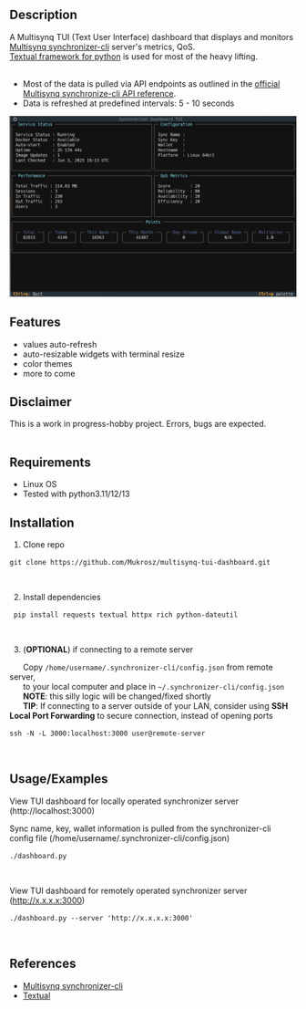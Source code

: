 
## Description
A Multisynq TUI (Text User Interface) dashboard that displays and monitors [Multisynq synchronizer-cli](https://github.com/multisynq/synchronizer-cli) server's metrics, QoS.<br/>
[Textual framework for python](https://textual.textualize.io/) is used for most of the heavy lifting.<br/><br/>
- Most of the data is pulled via API endpoints as outlined in the [official Multisynq synchronize-cli API reference](https://github.com/multisynq/synchronizer-cli?tab=readme-ov-file#dashboard-api-port-3000).<br/>
- Data is refreshed at predefined intervals: 5 - 10 seconds<br/>

![Sample](assets/images/multisync_example1.png)

## Features
- values auto-refresh 
- auto-resizable widgets with terminal resize 
- color themes
- more to come


## Disclaimer
This is a work in progress-hobby project. Errors, bugs are expected.<br/><br/>

## Requirements
- Linux OS
- Tested with python3.11/12/13

  
## Installation

1) Clone repo
```
git clone https://github.com/Mukrosz/multisynq-tui-dashboard.git
```
<br/>

2) Install dependencies
```
 pip install requests textual httpx rich python-dateutil
```
<br/>

3) (**OPTIONAL**) if connecting to a remote server<br/>

&nbsp;&nbsp;&nbsp;&nbsp;&nbsp;&nbsp;Copy `/home/username/.synchronizer-cli/config.json` from remote server,<br/>
&nbsp;&nbsp;&nbsp;&nbsp;&nbsp;&nbsp;to your local computer and place in `~/.synchronizer-cli/config.json`
<br/>
&nbsp;&nbsp;&nbsp;&nbsp;&nbsp;&nbsp;**NOTE**: this silly logic will be changed/fixed shortly<br/>
&nbsp;&nbsp;&nbsp;&nbsp;&nbsp;&nbsp;**TIP**: If connecting to a server outside of your LAN, consider using **SSH Local Port Forwarding** to secure connection, instead of opening ports
```
ssh -N -L 3000:localhost:3000 user@remote-server
```
<br/>

## Usage/Examples

View TUI dashboard for locally operated synchronizer server (http://localhost:3000)

Sync name, key, wallet information is pulled from the synchronizer-cli config file (/home/username/.synchronizer-cli/config.json)<br/>
```
./dashboard.py
```
<br/>

View TUI dashboard for remotely operated synchronizer server (http://x.x.x.x:3000)
```
./dashboard.py --server 'http://x.x.x.x:3000'
```

<br/>

## References
- [Multisynq synchronizer-cli](https://github.com/multisynq/synchronizer-cli)
- [Textual](https://textual.textualize.io/)
